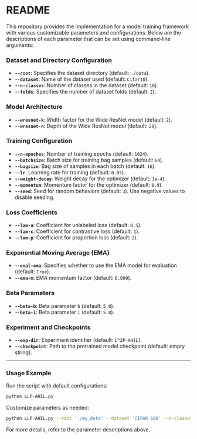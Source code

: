 
# README

This repository provides the implementation for a model training framework with various customizable parameters and configurations. Below are the descriptions of each parameter that can be set using command-line arguments:

### Dataset and Directory Configuration
- **`--root`**: Specifies the dataset directory (default: `./data`).
- **`--dataset`**: Name of the dataset used (default: `Cifar10`).
- **`--n-classes`**: Number of classes in the dataset (default: `10`).
- **`--folds`**: Specifies the number of dataset folds (default: `2`).

### Model Architecture
- **`--wresnet-k`**: Width factor for the Wide ResNet model (default: `2`).
- **`--wresnet-n`**: Depth of the Wide ResNet model (default: `28`).

### Training Configuration
- **`--n-epoches`**: Number of training epochs (default: `1024`).
- **`--batchsize`**: Batch size for training bag samples (default: `64`).
- **`--bagsize`**: Bag size of samples in each batch (default: `16`).
- **`--lr`**: Learning rate for training (default: `0.05`).
- **`--weight-decay`**: Weight decay for the optimizer (default: `1e-4`).
- **`--momentum`**: Momentum factor for the optimizer (default: `0.9`).
- **`--seed`**: Seed for random behaviors (default: `3`). Use negative values to disable seeding.

### Loss Coefficients
- **`--lam-u`**: Coefficient for unlabeled loss (default: `0.5`).
- **`--lam-c`**: Coefficient for contrastive loss (default: `1`).
- **`--lam-p`**: Coefficient for proportion loss (default: `2`).

### Exponential Moving Average (EMA)
- **`--eval-ema`**: Specifies whether to use the EMA model for evaluation (default: `True`).
- **`--ema-m`**: EMA momentum factor (default: `0.999`).

### Beta Parameters
- **`--beta-b`**: Beta parameter `b` (default: `5.0`).
- **`--beta-i`**: Beta parameter `i` (default: `5.0`).

### Experiment and Checkpoints
- **`--exp-dir`**: Experiment identifier (default: `L^2P-AHIL`).
- **`--checkpoint`**: Path to the pretrained model checkpoint (default: empty string).

---

### Usage Example

Run the script with default configurations:
```bash
python LLP-AHIL.py
```

Customize parameters as needed:
```bash
python LLP-AHIL.py --root './my_data' --dataset 'CIFAR-100' --n-classes 100 --batchsize 128 --lr 0.01
```

For more details, refer to the parameter descriptions above.
